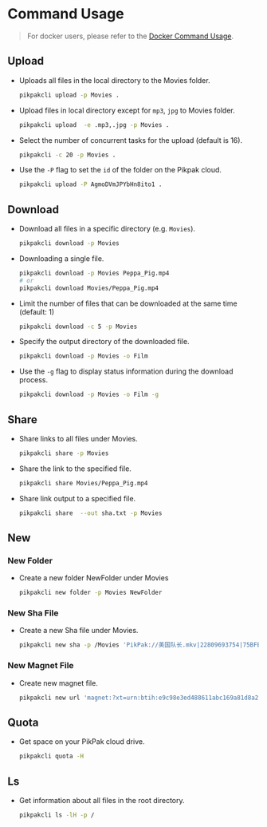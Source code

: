 # Command Usage

> For docker users, please refer to the [Docker Command Usage](docs/command_docker.md).

## Upload

- Uploads all files in the local directory to the Movies folder.

  ```bash
  pikpakcli upload -p Movies .
  ```

- Upload files in local directory except for `mp3`, `jpg` to Movies folder.

  ```bash
  pikpakcli upload  -e .mp3,.jpg -p Movies .
  ```

- Select the number of concurrent tasks for the upload (default is 16).

  ```bash
  pikpakcli -c 20 -p Movies .
  ```

- Use the `-P` flag to set the `id` of the folder on the Pikpak cloud.

  ```bash
  pikpakcli upload -P AgmoDVmJPYbHn8ito1 .
  ```

## Download

- Download all files in a specific directory (e.g. `Movies`).

  ```bash
  pikpakcli download -p Movies
  ```

- Downloading a single file.

  ```bash
  pikpakcli download -p Movies Peppa_Pig.mp4
  # or
  pikpakcli download Movies/Peppa_Pig.mp4
  ```

- Limit the number of files that can be downloaded at the same time (default: 1)

  ```bash
  pikpakcli download -c 5 -p Movies
  ```

- Specify the output directory of the downloaded file.

  ```bash
  pikpakcli download -p Movies -o Film
  ```

- Use the `-g` flag to display status information during the download process.

  ```bash
  pikpakcli download -p Movies -o Film -g
  ```

## Share

- Share links to all files under Movies.

  ```bash
  pikpakcli share -p Movies
  ```

- Share the link to the specified file.

  ```bash
  pikpakcli share Movies/Peppa_Pig.mp4
  ```

- Share link output to a specified file.

  ```bash
  pikpakcli share  --out sha.txt -p Movies
  ```

## New

### New Folder

- Create a new folder NewFolder under Movies

  ```bash
  pikpakcli new folder -p Movies NewFolder
  ```

### New Sha File

- Create a new Sha file under Movies.

  ```bash
  pikpakcli new sha -p /Movies 'PikPak://美国队长.mkv|22809693754|75BFE33237A0C06C725587F87981C567E4E478C3'
  ```

### New Magnet File

- Create new magnet file.

  ```bash
  pikpakcli new url 'magnet:?xt=urn:btih:e9c98e3ed488611abc169a81d8a21487fd1d0732'
  ```

## Quota

- Get space on your PikPak cloud drive.

  ```bash
  pikpakcli quota -H
  ```

## Ls

- Get information about all files in the root directory.

  ```bash
  pikpakcli ls -lH -p /
  ```
